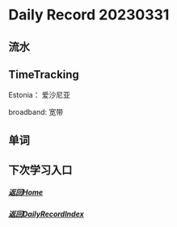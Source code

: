 
Daily Record 20230331
=====================

## 流水



## TimeTracking

Estonia： 爱沙尼亚

broadband: 宽带



## 单词



## 下次学习入口



##### [返回Home](../../../README.md)



##### [返回DailyRecordIndex](../index.md)


